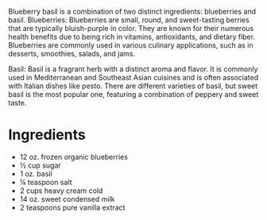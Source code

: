 Blueberry basil is a combination of two distinct ingredients: blueberries and basil.
Blueberries: Blueberries are small, round, and sweet-tasting berries that are typically bluish-purple in color. They are known for their numerous health benefits due to being rich in vitamins, antioxidants, and dietary fiber. Blueberries are commonly used in various culinary applications, such as in desserts, smoothies, salads, and jams.

Basil: Basil is a fragrant herb with a distinct aroma and flavor. It is commonly used in Mediterranean and Southeast Asian cuisines and is often associated with Italian dishes like pesto. There are different varieties of basil, but sweet basil is the most popular one, featuring a combination of peppery and sweet taste.


# Ingredients

- 12 oz. frozen organic blueberries
- ½ cup sugar
- 1 oz. basil
- ¼ teaspoon salt
- 2 cups heavy cream cold
- 14 oz. sweet condensed milk
- 2 teaspoons pure vanilla extract
